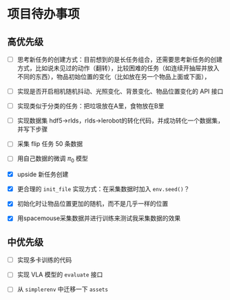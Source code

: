 # 项目待办事项

## 高优先级
- [ ] 思考新任务的创建方式：目前想到的是长任务组合，还需要思考新任务的创建方式，比如说未见过的动作（翻转），比较困难的任务（如连续开抽屉并放入不同的东西），物品初始位置的变化（比如放在另一个物品上面或下面），
- [ ] 实现是否开启相机随机抖动、光照变化、背景变化、物品位置变化的 API 接口
- [ ] 实现类似于分类的任务：把垃圾放在A里，食物放在B里
- [ ] 实现数据集 hdf5->rlds，rlds->lerobot的转化代码，并成功转化一个数据集，并写下步骤
- [ ] 采集 flip 任务 50 条数据
- [ ] 用自己数据的微调 $\pi_0$ 模型
- [x] upside 新任务创建
- [x] 更合理的 `init_file` 实现方式：在采集数据时加入 `env.seed()`？
- [x] 初始化时让物品位置更加的随机，而不是几乎一样的位置
- [x] 用spacemouse采集数据并进行训练来测试我采集数据的效果


## 中优先级
- [ ] 实现多卡训练的代码
- [ ] 实现 VLA 模型的 `evaluate` 接口
- [ ] 从 `simplerenv` 中迁移一下 `assets`


